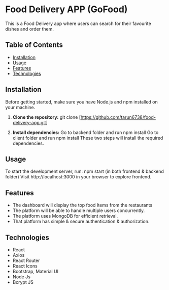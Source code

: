 # Food Delivery APP (GoFood)

This is a Food Delivery app where users can search for their favourite dishes and order them.

## Table of Contents

- [Installation](#installation)
- [Usage](#usage)
- [Features](#features)
- [Technologies](#technologies)

## Installation

Before getting started, make sure you have Node.js and npm installed on your machine.

1. **Clone the repository:**
   git clone [https://github.com/tarun6738/food-delivery-app.git]

2. **Install dependencies:**
   Go to backend folder and run npm install
   Go to client folder and run npm install
   These two steps will install the required dependencies.
   
## Usage
  To start the development server, run:
  npm start (in both frontend & backend folder)
  Visit http://localhost:3000 in your browser to explore frontend.

## Features
  - The dashboard will display the top food Items from the restaurants
  - The platform will be able to handle multiple users concurrently.
  - The platform uses MongoDB for efficient retrieval.
  - That platform has simple & secure authentication & authorization.

## Technologies
   - React
   - Axios
   - React Router
   - React Icons
   - Bootstrap, Material UI
   - Node Js
   - Bcrypt JS

